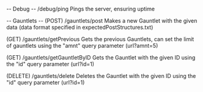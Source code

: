 -- Debug --
/debug/ping
Pings the server, ensuring uptime

-- Gauntlets --
(POST) /gauntlets/post
Makes a new Gauntlet with the given data (data format specified in expectedPostStructures.txt)

(GET) /gauntlets/getPrevious
Gets the previous Gauntlets, can set the limit of gauntlets using the "amnt" query parameter (url?amnt=5)

(GET) /gauntlets/getGauntletByID
Gets the Gauntlet with the given ID using the "id" query parameter (url?id=1)

(DELETE) /gauntlets/delete
Deletes the Gauntlet with the given ID using the "id" query parameter (url?id=1)
